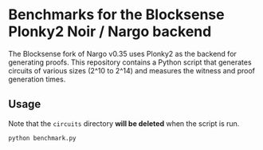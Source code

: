 # Benchmarks for the Blocksense Plonky2 Noir / Nargo backend

The Blocksense fork of Nargo v0.35 uses Plonky2 as the backend for generating
proofs. This repository contains a Python script that generates circuits of
various sizes (2^10 to 2^14) and measures the witness and proof generation
times.

## Usage

Note that the `circuits` directory **will be deleted** when the script is run.

```bash
python benchmark.py
```
